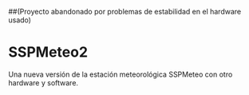 ##(Proyecto abandonado por problemas de estabilidad en el hardware usado)

# SSPMeteo2
Una nueva versión de la estación meteorológica SSPMeteo con otro hardware y software.
